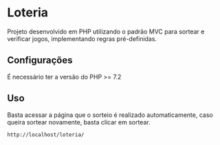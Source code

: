 # Loteria

Projeto desenvolvido em PHP utilizando o padrão MVC para sortear e verificar jogos, implementando regras pré-definidas.

## Configurações

É necessário ter a versão do PHP >= 7.2

## Uso

Basta acessar a página que o sorteio é realizado automaticamente, caso queira sortear novamente, basta clicar em sortear.

```bash
http://localhost/loteria/
```
